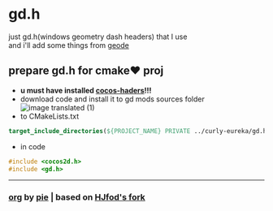 # gd.h
just gd.h(windows geometry dash headers) that I use
</br>and i'll add some things from [geode](https://github.com/geode-sdk/geode/tree/main/bindings)

## prepare gd.h for cmake❤️ proj
- **u must have installed [cocos-haders](https://github.com/HJfod/cocos-headers)!!!**
- download code and install it to gd mods sources folder
![image translated (1)](https://user-images.githubusercontent.com/90561697/225808803-f85860f8-5814-4d6a-b251-082e165e1473.jpg)
- to CMakeLists.txt
```cmake
target_include_directories(${PROJECT_NAME} PRIVATE ../curly-eureka/gd.h/ ../curly-eureka/gd.h/include)
```
- in code
```cpp
#include <cocos2d.h>
#include <gd.h>
```
---
### [org](https://github.com/poweredbypie/gd.h) by [pie](https://github.com/poweredbypie) | based on [HJfod's fork](https://github.com/HJfod/gd.h)
